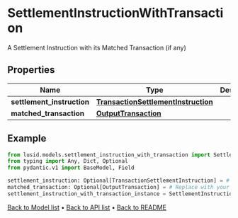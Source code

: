 # SettlementInstructionWithTransaction

A Settlement Instruction with its Matched Transaction (if any)
## Properties
Name | Type | Description | Notes
------------ | ------------- | ------------- | -------------
**settlement_instruction** | [**TransactionSettlementInstruction**](TransactionSettlementInstruction.md) |  | [optional] 
**matched_transaction** | [**OutputTransaction**](OutputTransaction.md) |  | [optional] 
## Example

```python
from lusid.models.settlement_instruction_with_transaction import SettlementInstructionWithTransaction
from typing import Any, Dict, Optional
from pydantic.v1 import BaseModel, Field

settlement_instruction: Optional[TransactionSettlementInstruction] = # Replace with your value
matched_transaction: Optional[OutputTransaction] = # Replace with your value
settlement_instruction_with_transaction_instance = SettlementInstructionWithTransaction(settlement_instruction=settlement_instruction, matched_transaction=matched_transaction)

```

[Back to Model list](../README.md#documentation-for-models) &#8226; [Back to API list](../README.md#documentation-for-api-endpoints) &#8226; [Back to README](../README.md)

